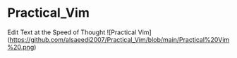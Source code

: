 # Practical_Vim
Edit Text at the Speed of Thought 
![Practical Vim] 
(https://github.com/alsaeedi2007/Practical_Vim/blob/main/Practical%20Vim%20.png)
